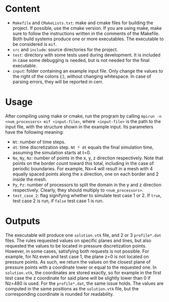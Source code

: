 # Content
- `Makefile` and `CMakeLists.txt`: make and cmake files for building the project. If possible, use the cmake version. If you are using make, make sure to follow the instructions written in the comments of the Makefile. Both build systems produce one or more executables. The executable to be considered is `mif`.
- `src` and `include`: source directories for the project.
- `test`: directory with some tests used during development. It is included in case some debugging is needed, but is not needed for the final executable.
- `input`: folder containing an example input file. Only change the values to the right of the colons (:), without changing whitespace. In case of parsing errors, they will be reported in cerr.

# Usage
After compiling using make or cmake, run the program by calling `mpirun -n <num_processors> mif <input-file>`, where` <input-file>` is the path to the input file, with the structure shown in the example input. Its parameters have the following meaning:
- `Nt`: number of time steps.
- `dt`: time discretization step. `Nt * dt` equals the final simulation time, assuming the simulation starts at t=0.
- `Nx`, `Ny`, `Nz`: number of points in the x, y, z direction respectively. Note that points on the border count toward this total, including in the case of periodic boundaries. For example, Nx=4 will result in a mesh with 4 equally spaced points along the x direction, one on each border and 2 inside the mesh.
- `Py`, `Pz`: number of processors to split the domain in the y and z direction respectively. Clearly, they should multiply to `<num_processors>`.
- `test_case_2`: flag signifying whether to simulate test case 1 or 2. If `true`, test case 2 is run, if `false` test case 1 is run.

# Outputs
The executable will produce one `solution.vtk` file, and 2 or 3 `profile*.dat` files. The rules requested values on specific planes and lines, but also requested the values to be located in pressure discretization points. However, in some cases, satisfying both requests is not possible. For example, for Nz even and test case 1, the plane z=0 is not located on pressure points. As such, we return the values on the closest plane of pressure points with a coordinate lower or equal to the requested one. In `solution.vtk`, the coordinates are stored exactly, so for example in the first test case the z coordinate for said plane will be slightly lower than 0 if Nz=480 is used. For the `profile*.dat`, the same issue holds. The values are computed in the same positions as the `solution.vtk` file, but the corresponding coordinate is rounded for readability.